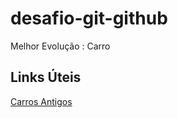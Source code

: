 # desafio-git-github
Melhor Evolução : Carro

## Links Úteis
[Carros Antigos](https://www.noticiasautomotivas.com.br/como-eram-os-carros-antigamente/)
